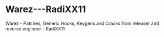 # Warez---RadiXX11
Warez - Patches, Generic Hooks, Keygens and Cracks from releaser and reverse engineer - RadiXX11
